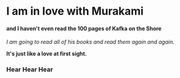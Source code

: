 # I am in love with Murakami

#### and I haven't even read the 100 pages of Kafka on the Shore

*I am going to read all of his books and read them again and again.*

**It's just like a love at first sight.**

### Hear Hear Hear
